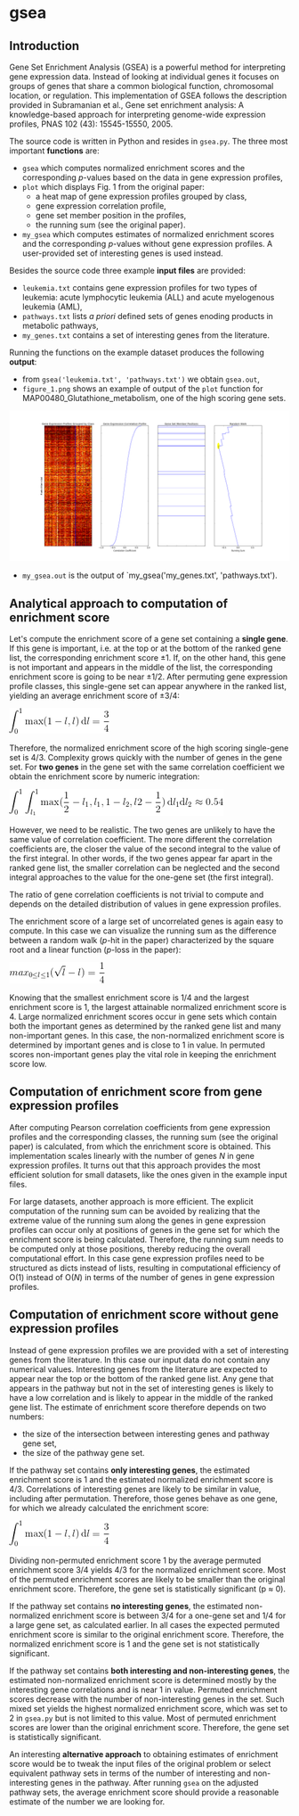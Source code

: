 # gsea

## Introduction
Gene Set Enrichment Analysis (GSEA) is a powerful method for interpreting gene expression data. Instead of looking at individual genes it focuses on groups of genes that share a common biological function, chromosomal location, or regulation. This implementation of GSEA follows the description provided in Subramanian et al., Gene set enrichment analysis: A knowledge-based approach for interpreting genome-wide expression profiles, PNAS 102 (43): 15545-15550, 2005.

The source code is written in Python and resides in `gsea.py`. The three most important __functions__ are:
* `gsea` which computes normalized enrichment scores and the corresponding _p_-values based on the data in gene expression profiles,
* `plot` which displays Fig. 1 from the original paper: 
  * a heat map of gene expression profiles grouped by class,
  * gene expression correlation profile,
  * gene set member position in the profiles, 
  * the running sum (see the original paper).
* `my_gsea` which computes estimates of normalized enrichment scores and the corresponding _p_-values without gene expression profiles. A user-provided set of interesting genes is used instead.

Besides the source code three example __input files__ are provided:
* `leukemia.txt` contains gene expression profiles for two types of leukemia: acute lymphocytic leukemia (ALL) and acute myelogenous leukemia (AML),
* `pathways.txt` lists _a priori_ defined sets of genes enoding products in metabolic pathways,
* `my_genes.txt` contains a set of interesting genes from the literature.

Running the functions on the example dataset produces the following __output__:
* from `gsea('leukemia.txt', 'pathways.txt')` we obtain `gsea.out`,
* `figure_1.png` shows an example of output of the `plot` function for MAP00480_Glutathione_metabolism, one of the high scoring gene sets.

![plot](figure_1.png)

* `my_gsea.out` is the output of `my_gsea('my_genes.txt', 'pathways.txt').

## Analytical approach to computation of enrichment score
Let's compute the enrichment score of a gene set containing a __single gene__. If this gene is important, i.e. at the top or at the bottom of the ranked gene list, the corresponding enrichment score ±1. If, on the other hand, this gene is not important and appears in the middle of the list, the corresponding enrichment score is going to be near ±1/2. After permuting gene expression profile classes, this single-gene set can appear anywhere in the ranked list, yielding an average enrichment score of ±3/4:

![integral1](int1.gif)

Therefore, the normalized enrichment score of the high scoring single-gene set is 4/3. Complexity grows quickly with the number of genes in the gene set. For __two genes__ in the gene set with the same correlation coefficient we obtain the enrichment score by numeric integration:

![integral2](int2.gif)

However, we need to be realistic. The two genes are unlikely to have the same value of correlation coefficient. The more different the correlation coefficients are, the closer the value of the second integral to the value of the first integral. In other words, if the two genes appear far apart in the ranked gene list, the smaller correlation can be neglected and the second integral approaches to the value for the one-gene set (the first integral).

The ratio of gene correlation coefficients is not trivial to compute and depends on the detailed distribution of values in gene expression profiles.

The enrichment score of a large set of uncorrelated genes is again easy to compute. In this case we can visualize the running sum as the difference between a random walk (_p_-hit in the paper) characterized by the square root and a linear function (_p_-loss in the paper):

![random_walk](random_walk.gif)

Knowing that the smallest enrichment score is 1/4 and the largest enrichment score is 1, the largest attainable normalized enrichment score is 4. Large normalized enrichment scores occur in gene sets which contain both the important genes as determined by the ranked gene list and many non-important genes. In this case, the non-normalized enrichment score is determined by important genes and is close to 1 in value. In permuted scores non-important genes play the vital role in keeping the enrichment score low.

## Computation of enrichment score from gene expression profiles
After computing Pearson correlation coefficients from gene expression profiles and the corresponding classes, the running sum (see the original paper) is calculated, from which the enrichment score is obtained. This implementation scales linearly with the number of genes _N_ in gene expression profiles. It turns out that this approach provides the most efficient solution for small datasets, like the ones given in the example input files.

For large datasets, another approach is more efficient. The explicit computation of the running sum can be avoided by realizing that the extreme value of the running sum along the genes in gene expression profiles can occur only at positions of genes in the gene set for which the enrichment score is being calculated. Therefore, the running sum needs to be computed only at those positions, thereby reducing the overall computational effort. In this case gene expression profiles need to be structured as dicts instead of lists, resulting in computational efficiency of O(1) instead of O(_N_) in terms of the number of genes in gene expression profiles.

## Computation of enrichment score without gene expression profiles
Instead of gene expression profiles we are provided with a set of interesting genes from the literature. In this case our input data do not contain any numerical values. Interesting genes from the literature are expected to appear near the top or the bottom of the ranked gene list. Any gene that appears in the pathway but not in the set of interesting genes is likely to have a low correlation and is likely to appear in the middle of the ranked gene list. The estimate of enrichment score therefore depends on two numbers:
* the size of the intersection between interesting genes and pathway gene set,
* the size of the pathway gene set.

If the pathway set contains __only interesting genes__, the estimated enrichment score is 1 and the estimated normalized enrichment score is 4/3. Correlations of interesting genes are likely to be similar in value, including after permutation. Therefore, those genes behave as one gene, for which we already calculated the enrichment score:

![integral1](int1.gif)

Dividing non-permuted enrichment score 1 by the average permuted enrichment score 3/4 yields 4/3 for the normalized enrichment score. Most of the permuted enrichment scores are likely to be smaller than the original enrichment score. Therefore, the gene set is statistically significant (p ≈ 0).

If the pathway set contains __no interesting genes__, the estimated non-normalized enrichment score is between 3/4 for a one-gene set and 1/4 for a large gene set, as calculated earlier. In all cases the expected permuted enrichment score is similar to the original enrichment score. Therefore, the normalized enrichment score is 1 and the gene set is not statistically significant.

If the pathway set contains __both interesting and non-interesting genes__, the estimated non-normalized enrichment score is determined mostly by the interesting gene correlations and is near 1 in value. Permuted enrichment scores decrease with the number of non-interesting genes in the set. Such mixed set yields the highest normalized enrichment score, which was set to 2 in `gsea.py` but is not limited to this value. Most of permuted enrichment scores are lower than the original enrichment score. Therefore, the gene set is statistically significant.

An interesting __alternative approach__ to obtaining estimates of enrichment score would be to tweak the input files of the original problem or select equivalent pathway sets in terms of the number of interesting and non-interesting genes in the pathway. After running `gsea` on the adjusted pathway sets, the average enrichment score should provide a reasonable estimate of the number we are looking for.
